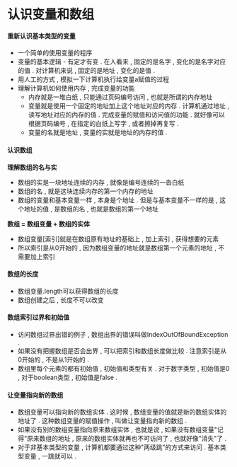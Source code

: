 # 认识变量和数组

#### 重新认识基本类型的变量

* 一个简单的使用变量的程序
* 变量的基本逻辑 - 有定才有变 . 在人看来 , 固定的是名字 , 变化的是名字对应的值 . 对计算机来说 , 固定的是地址 , 变化的是值 . 
* 用人工的方式 , 模拟一下计算机执行给变量a赋值的过程
* 理解计算机如何使用内存 , 完成变量的功能
  * 内存就是一堆白纸 , 只能通过页码编号访问 , 也就是所谓的内存地址
  * 变量就是使用一个固定的地址加上这个地址对应的内存 . 计算机通过地址 , 读写地址对应的内存的值 . 完成变量的赋值和访问值的功能 . 就好像可以根据页码编号 , 在指定的白纸上写字 , 或者擦掉再复写 . 
  * 变量的名就是地址 , 变量的实就是地址的内存的值 . 

#### 认识数组

**理解数组的名与实**

* 数组的实是一块地址连续的内存 , 就像是编号连续的一沓白纸
* 数组的名 , 就是这块连续内存的第一个内存的地址
* 数组的变量和基本变量一样 , 本身是个地址 . 但是与基本变量不一样的是 , 这个地址的值 , 是数组的名 , 也就是数组的第一个地址

**数组 = 数组变量 + 数组的实体**

* 数组变量\[索引\]就是在数组原有地址的基础上 , 加上索引 , 获得想要的元素
* 所以索引是从0开始的 , 因为数组变量的地址就是数组第一个元素的地址 , 不需要加上索引

#### 数组的长度

* 数组变量.length可以获得数组的长度
* 数组创建之后 , 长度不可以改变

#### 数组索引过界和初始值

* 访问数组过界出错的例子 , 数组出界的错误叫做IndexOutOfBoundException . 
* 如果没有把握数组是否会出界 , 可以把索引和数组长度做比较 . 注意索引是从0开始的 , 不是从1开始的 . 
* 数组里每个元素的都有初始值 , 初始值和类型有关 . 对于数字类型 , 初始值是0 , 对于boolean类型 , 初始值是false . 

#### 让变量指向新的数组

* 数组变量可以指向新的数组实体 . 这时候 , 数组变量的值就是新的数组实体的地址了 . 这种数组变量的赋值操作 , 叫做让变量指向新的数组 . 
* 如果没有别的数组变量指向原来数组实体 , 也就是说 , 如果没有数组变量"记得"原来数组的地址 , 原来的数组实体就再也不可访问了 , 也就好像"消失"了 . 
* 对于非基本类型的变量 , 计算机都要通过这种"两级跳"的方式来访问 . 基本类型变量 , 一跳就可以 . 



